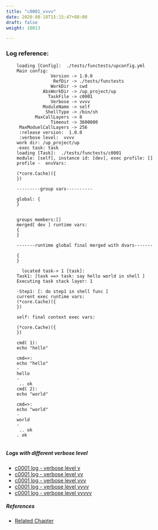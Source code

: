 ```yaml
---
title: "c0001_vvvv"
date: 2020-08-18T15:15:47+88:00
draft: false
weight: 10013

---
```


### Log reference: <no value>

```
    loading [Config]:  ./tests/functests/upconfig.yml
    Main config:
                 Version -> 1.0.0
                  RefDir -> ./tests/functests
                 WorkDir -> cwd
              AbsWorkDir -> /up_project/up
                TaskFile -> c0001
                 Verbose -> vvvv
              ModuleName -> self
               ShellType -> /bin/sh
           MaxCallLayers -> 8
                 Timeout -> 3600000
     MaxModuelCallLayers -> 256
     :release version:  1.0.0
     :verbose level:  vvvv
    work dir: /up_project/up
    -exec task: task
    loading [Task]:  ./tests/functests/c0001
    module: [self], instance id: [dev], exec profile: []
    profile -  envVars:
    
    (*core.Cache)({
    })
    
    ---------group vars----------
    
    global: {
    }
    
    
    groups members:[]
    merged[ dev ] runtime vars:
    {
    }
    
    -------runtime global final merged with dvars-------
    
    {
    }
    
      located task-> 1 [task]: 
    Task1: [task ==> task: say hello world in shell ]
    Executing task stack layer: 1
    
    -Step1: [: do step1 in shell func ]
    current exec runtime vars:
    (*core.Cache)({
    })
    
    self: final context exec vars:
    
    (*core.Cache)({
    })
    
    cmd( 1):
    echo "hello"
    
    cmd=>:
    echo "hello"
    -
    hello
    -
     .. ok
    cmd( 2):
    echo "world"
    
    cmd=>:
    echo "world"
    -
    world
    -
     .. ok
    . ok
    
```

##### Logs with different verbose level
* [c0001 log - verbose level v](../../logs/c0001_v)
* [c0001 log - verbose level vv](../../logs/c0001_vv)
* [c0001 log - verbose level vvv](../../logs/c0001_vvv)
* [c0001 log - verbose level vvvv](../../logs/c0001_vvvv)
* [c0001 log - verbose level vvvvv](../../logs/c0001_vvvvv)

##### References
* [Related Chapter](../../quick-start/c0001)
